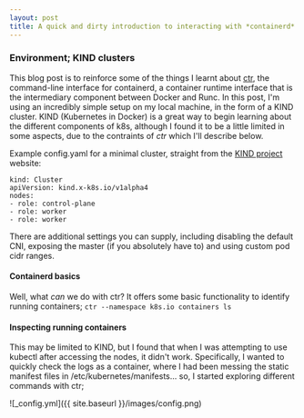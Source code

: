 ```yaml
---
layout: post
title: A quick and dirty introduction to interacting with *containerd*
---
```


### Environment; KIND clusters

This blog post is to reinforce some of the things I learnt about [ctr](https://github.com/containerd/containerd), the command-line interface for containerd, a container runtime interface that is the intermediary component between Docker and Runc. In this post, I'm using an incredibly simple setup on my local machine, in the form of a KIND cluster. KIND (Kubernetes in Docker) is a great way to begin learning about the different components of k8s, although I found it to be a little limited in some aspects, due to the contraints of *ctr* which I'll describe below.

Example config.yaml for a minimal cluster, straight from the [KIND project](https://kind.sigs.k8s.io/docs/user/quick-start/#creating-a-cluster) website:

```
kind: Cluster
apiVersion: kind.x-k8s.io/v1alpha4
nodes:
- role: control-plane
- role: worker
- role: worker
```
There are additional settings you can supply, including disabling the default CNI, exposing the master (if you absolutely have to) and using custom pod cidr ranges.

#### Containerd basics

Well, what _can_ we do with ctr? It offers some basic functionality to identify running containers;
`ctr --namespace k8s.io containers ls`

#### Inspecting running containers

This may be limited to KIND, but I found that when I was attempting to use kubectl after accessing the nodes, it didn't work. Specifically, I wanted to quickly check the logs as a container, where I had been messing the static manifest files in /etc/kubernetes/manifests... so, I started exploring different commands with ctr;



![_config.yml]({{ site.baseurl }}/images/config.png)

